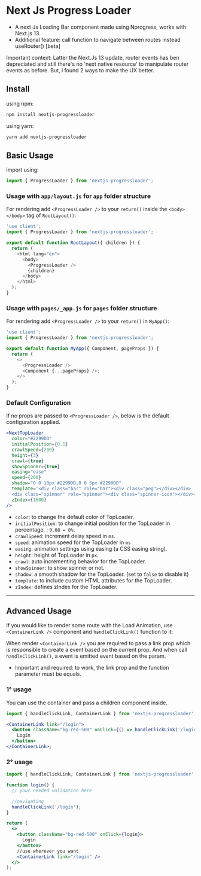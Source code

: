 # Next Js Progress Loader

- A next Js Loading Bar component made using Nprogress, works with Next.js 13.
- Additional feature: call function to navigate between routes instead useRouter() [beta]

Important context: Latter the Next.Js 13 update, router events has ben depreciated and still there's no 'next native resource' to manipulate router events as before. But, i found 2 ways to make the UX better.

## Install

using npm:

```bash
npm install nextjs-progressloader
```

using yarn:

```bash
yarn add nextjs-progressloader
```

## Basic Usage

import using:

```js
import { ProgressLoader } from 'nextjs-progressloader';
```

### Usage with `app/layout.js` for `app` folder structure

For rendering add `<ProgressLoader />` to your `return()` inside the `<body></body>` tag of `RootLayout()`:

```js
'use client';
import { ProgressLoader } from 'nextjs-progressloader';

export default function RootLayout({ children }) {
  return (
    <html lang="en">
      <body>
        <ProgressLoader />
        {children}
      </body>
    </html>
  );
}
```

### Usage with `pages/_app.js` for `pages` folder structure

For rendering add `<ProgressLoader />` to your `return()` in `MyApp()`:

```js
'use client';
import { ProgressLoader } from 'nextjs-progressloader';

export default function MyApp({ Component, pageProps }) {
  return (
    <>
      <ProgressLoader />
      <Component {...pageProps} />;
    </>
  );
}
```

### Default Configuration

If no props are passed to `<ProgressLoader />`, below is the default configuration applied.

```jsx
<NextTopLoader
  color="#2299DD"
  initialPosition={0.1}
  crawlSpeed={200}
  height={3}
  crawl={true}
  showSpinner={true}
  easing="ease"
  speed={200}
  shadow="0 0 10px #2299DD,0 0 5px #2299DD"
  template='<div class="bar" role="bar"><div class="peg"></div></div> 
  <div class="spinner" role="spinner"><div class="spinner-icon"></div></div>'
  zIndex={1600}
/>
```

- `color`: to change the default color of TopLoader.
- `initialPosition`: to change initial position for the TopLoader in percentage, : `0.08 = 8%`.
- `crawlSpeed`: increment delay speed in `ms`.
- `speed`: animation speed for the TopLoader in `ms`
- `easing`: animation settings using easing (a CSS easing string).
- `height`: height of TopLoader in `px`.
- `crawl`: auto incrementing behavior for the TopLoader.
- `showSpinner`: to show spinner or not.
- `shadow`: a smooth shadow for the TopLoader. (set to `false` to disable it)
- `template`: to include custom HTML attributes for the TopLoader.
- `zIndex`: defines zIndex for the TopLoader.

---

## Advanced Usage

If you would like to render some route with the Load Animation, use `<ContainerLink />` component and `handleClickLink()` function to it:

When render `<ContainerLink />` you are required to pass a link prop which is responsible to create a event based on the current prop.
And when call `handleClickLink()`, a event is emitted event based on the param.

- Important and required: to work, the link prop and the function parameter must be equals.

### 1° usage

You can use the container and pass a children component inside.

```jsx
import { handleClickLink, ContainerLink } from 'nextjs-progressloader';

<ContainerLink link="/login">
  <button className="bg-red-500" onClick={() => handleClickLink('/login')}>
    Login
  </button>
</ContainerLink>;
```

### 2° usage

```jsx
import { handleClickLink, ContainerLink } from 'nextjs-progressloader';

function login() {
  // your needed validation here

  //navigating
  handleClickLink('/login');
}

return (
  <>
    <button className="bg-red-500" onClick={login}>
      Login
    </button>
    //use wherever you want
    <ContainerLink link="/login" />
  </>
);
```
